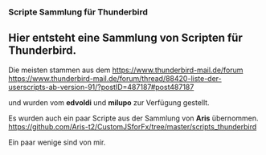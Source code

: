 ### Scripte Sammlung für Thunderbird ###

## Hier entsteht eine Sammlung von Scripten für Thunderbird.

Die meisten stammen aus dem https://www.thunderbird-mail.de/forum    
https://www.thunderbird-mail.de/forum/thread/88420-liste-der-userscripts-ab-version-91/?postID=487187#post487187

und wurden vom **edvoldi** und **milupo** zur Verfügung gestellt.

Es wurden auch ein paar Scripte aus der Sammlung von **Aris** übernommen.    
https://github.com/Aris-t2/CustomJSforFx/tree/master/scripts_thunderbird     

Ein paar wenige sind von mir. 


